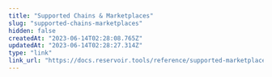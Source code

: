 ```yaml
---
title: "Supported Chains & Marketplaces"
slug: "supported-chains-marketplaces"
hidden: false
createdAt: "2023-06-14T02:28:08.765Z"
updatedAt: "2023-06-14T02:28:27.314Z"
type: "link"
link_url: "https://docs.reservoir.tools/reference/supported-marketplaces"
---
```

